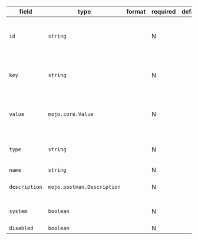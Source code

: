 | field | type | format | required | default | description |
|---|---|---|---|---|---|
| `id` | `string` |  | N |  | A variable ID is a unique user-defined value that identifies the variable within a collection.In traditional terms, this would be a variable name. |
| `key` | `string` |  | N |  | A variable key is a human friendly value that identifies the variable within a collection.In traditional terms, this would be a variable name. |
| `value` | `mojo.core.Value` |  | N |  | The value that a variable holds in this collection.Ultimately, the variables will be replaced by this value, when say running a set of requests from a collection |
| `type` | `string` |  | N |  | A variable may have multiple types. This field specifies the type of the variable.One of "string","boolean","any","number" |
| `name` | `string` |  | N |  | Variable name |
| `description` | `mojo.postman.Description` |  | N |  | A Description can be a raw text, or be an object, which holds the description along with its format. |
| `system` | `boolean` |  | N |  | When set to true, indicates that this variable has been set by Postman |
| `disabled` | `boolean` |  | N |  |

